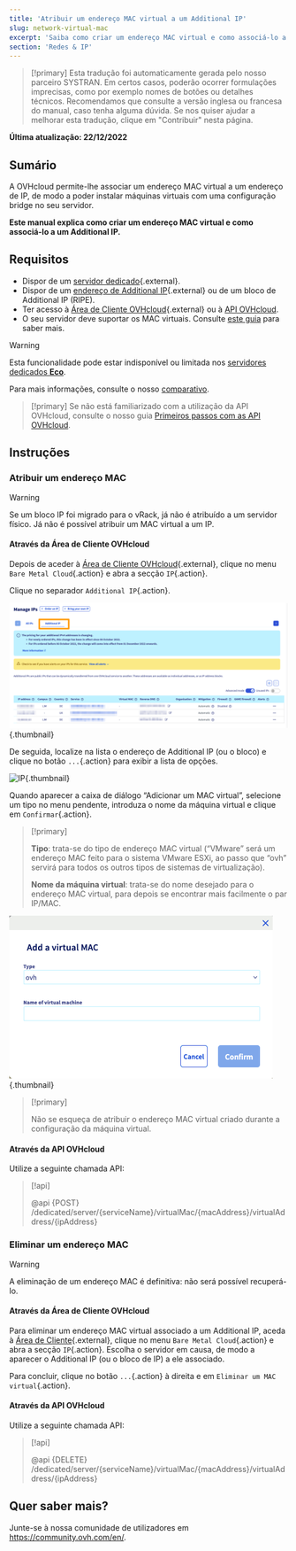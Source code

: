 ```yaml
---
title: 'Atribuir um endereço MAC virtual a um Additional IP'
slug: network-virtual-mac
excerpt: 'Saiba como criar um endereço MAC virtual e como associá-lo a um Additional IP'
section: 'Redes & IP'
---
```


> [!primary]
> Esta tradução foi automaticamente gerada pelo nosso parceiro SYSTRAN. Em certos casos, poderão ocorrer formulações imprecisas, como por exemplo nomes de botões ou detalhes técnicos. Recomendamos que consulte a versão inglesa ou francesa do manual, caso tenha alguma dúvida. Se nos quiser ajudar a melhorar esta tradução, clique em "Contribuir" nesta página.
>

**Última atualização: 22/12/2022**

## Sumário

A OVHcloud permite-lhe associar um endereço MAC virtual a um endereço de IP, de modo a poder instalar máquinas virtuais com uma configuração bridge no seu servidor.

**Este manual explica como criar um endereço MAC virtual e como associá-lo a um Additional IP.**

## Requisitos

- Dispor de um [servidor dedicado](https://www.ovh.pt/servidores_dedicados/){.external}.
- Dispor de um [endereço de Additional IP](https://www.ovhcloud.com/pt/bare-metal/ip/){.external} ou de um bloco de Additional IP (RIPE).
- Ter acesso à [Área de Cliente OVHcloud](https://www.ovh.com/auth/?action=gotomanager&from=https://www.ovh.pt/&ovhSubsidiary=pt){.external}  ou à [API OVHcloud](https://api.ovh.com/console/).
- O seu servidor deve suportar os MAC virtuais. Consulte [este guia](https://docs.ovh.com/pt/dedicated/network-support-virtual-mac/) para saber mais.

> [!warning]
> Esta funcionalidade pode estar indisponível ou limitada nos [servidores dedicados **Eco**](https://eco.ovhcloud.com/pt/about/).
>
> Para mais informações, consulte o nosso [comparativo](https://eco.ovhcloud.com/pt/compare/).

> [!primary]
> Se não está familiarizado com a utilização da API OVHcloud, consulte o nosso guia [Primeiros passos com as API OVHcloud](https://docs.ovh.com/pt/api/first-steps-with-ovh-api/).

## Instruções

### Atribuir um endereço MAC

> [!warning]
>
> Se um bloco IP foi migrado para o vRack, já não é atribuído a um servidor físico. Já não é possível atribuir um MAC virtual a um IP.
>

#### Através da Área de Cliente OVHcloud

Depois de aceder à [Área de Cliente OVHcloud](https://www.ovh.com/auth/?action=gotomanager&from=https://www.ovh.pt/&ovhSubsidiary=pt){.external}, clique no menu `Bare Metal Cloud`{.action} e abra a secção `IP`{.action}.

Clique no separador `Additional IP`{.action}.

![manage IPs](images/manageIPs2022.png){.thumbnail}

De seguida, localize na lista o endereço de Additional IP (ou o bloco) e clique no botão `...`{.action} para exibir a lista de opções.

![IP](images/addvmac.png){.thumbnail}

Quando aparecer a caixa de diálogo “Adicionar um MAC virtual”, selecione um tipo no menu pendente, introduza o nome da máquina virtual e clique em `Confirmar`{.action}.

> [!primary]
>
> **Tipo**: trata-se do tipo de endereço MAC virtual (“VMware” será um endereço MAC feito para o sistema VMware ESXi, ao passo que “ovh” servirá para todos os outros tipos de sistemas de virtualização).
>
> **Nome da máquina virtual**: trata-se do nome desejado para o endereço MAC virtual, para depois se encontrar mais facilmente o par IP/MAC.
>

![IP](images/addvmac2.png){.thumbnail}

> [!primary]
>
> Não se esqueça de atribuir o endereço MAC virtual criado durante a configuração da máquina virtual.
> 

#### Através da API OVHcloud

Utilize a seguinte chamada API:

> [!api]
>
> @api {POST} /dedicated/server/{serviceName}/virtualMac/{macAddress}/virtualAddress/{ipAddress}

### Eliminar um endereço MAC

> [!warning]
>
> A eliminação de um endereço MAC é definitiva: não será possível recuperá-lo.
> 

#### Através da Área de Cliente OVHcloud

Para eliminar um endereço MAC virtual associado a um Additional IP, aceda à [Área de Cliente](https://www.ovh.com/auth/?action=gotomanager&from=https://www.ovh.pt/&ovhSubsidiary=pt){.external}, clique no menu `Bare Metal Cloud`{.action} e abra a secção `IP`{.action}. Escolha o servidor em causa, de modo a aparecer o Additional IP (ou o bloco de IP) a ele associado.

Para concluir, clique no botão `...`{.action} à direita e em `Eliminar um MAC virtual`{.action}.

#### Através da API OVHcloud

Utilize a seguinte chamada API:

> [!api]
>
> @api {DELETE} /dedicated/server/{serviceName}/virtualMac/{macAddress}/virtualAddress/{ipAddress}
>

## Quer saber mais?

Junte-se à nossa comunidade de utilizadores em <https://community.ovh.com/en/>.